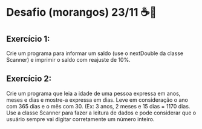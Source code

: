 # Desafio (morangos) 23/11 ☕🍓

## Exercício 1:

Crie um programa para informar um saldo (use o nextDouble da classe Scanner) e imprimir o saldo com reajuste de 10%.

## Exercício 2: 

Crie um programa que leia a idade de uma pessoa expressa em anos, meses e dias e mostre-a expressa em dias. Leve em consideração o ano com 365 dias e o mês com 30. (Ex: 3 anos, 2 meses e 15 dias = 1170 dias. Use a classe Scanner para fazer a leitura de dados e pode considerar que o usuário sempre vai digitar corretamente um número inteiro.




